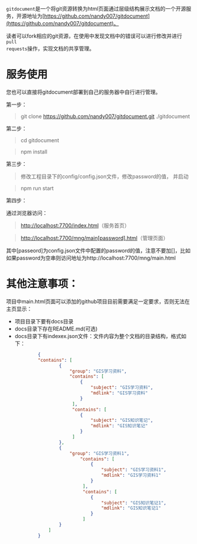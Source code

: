 <code>gitdocument</code>是一个将git资源转换为html页面通过层级结构展示文档的一个开源服务，开源地址为[https://github.com/nandy007/gitdocument](https://github.com/nandy007/gitdocument)。

读者可以fork相应的git资源，在使用中发现文档中的错误可以进行修改并进行<code>pull requests</code>操作，实现文档的共享管理。


# 服务使用


您也可以直接将gitdocument部署到自己的服务器中自行进行管理。

第一步：

> git clone https://github.com/nandy007/gitdocument.git ./gitdocument

第二步：

> cd gitdocument

> npm install

第三步：

> 修改工程目录下的config/config.json文件，修改password的值， 并启动

> npm run start

第四步：

通过浏览器访问：

> [http://localhost:7700/index.html](http://localhost:7700/index.html)（服务首页）

> [http://localhost:7700/mng/main[password].html](http://localhost:7700/mng/main.html)（管理页面）

其中[passeord]为config.json文件中配置的password的值，注意不要加[]，比如如果password为空串则访问地址为http://localhost:7700/mng/main.html


# 其他注意事项：
项目中main.html页面可以添加的github项目目前需要满足一定要求，否则无法在主页显示：

- 项目目录下要有docs目录
- docs目录下存在README.md(可选)
- docs目录下有indexex.json文件：文件内容为整个文档的目录结构，格式如下：
```json
			{
			"contains": [
					{
						"group": "GIS学习资料",
						"contains": [
							{
								"subject": "GIS学习资料",
								"mdlink": "GIS学习资料"
							}
						 ],
						 "contains": [
							{
								"subject": "GIS知识笔记",
								"mdlink": "GIS知识笔记"
							}
						 ]
					},
					{
						"group": "GIS学习资料1",
							"contains": [
								{
									"subject": "GIS学习资料1",
									"mdlink": "GIS学习资料1"
								}
							 ],
							 "contains": [
								{
									"subject": "GIS知识笔记1",
									"mdlink": "GIS知识笔记1"
								}
							 ]
					}
				]
			}
```




